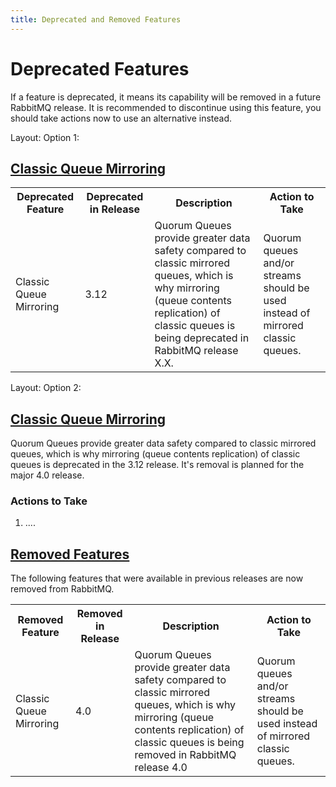 ```yaml
---
title: Deprecated and Removed Features
---
```

<!--
Copyright (c) 2007-2023 VMware, Inc. or its affiliates.

All rights reserved. This program and the accompanying materials
are made available under the terms of the under the Apache License,
Version 2.0 (the "License”); you may not use this file except in compliance
with the License. You may obtain a copy of the License at

https://www.apache.org/licenses/LICENSE-2.0

Unless required by applicable law or agreed to in writing, software
distributed under the License is distributed on an "AS IS" BASIS,
WITHOUT WARRANTIES OR CONDITIONS OF ANY KIND, either express or implied.
See the License for the specific language governing permissions and
limitations under the License.
-->

# Deprecated Features

If a feature is deprecated, it means its capability will be removed in a future RabbitMQ release. It is recommended to discontinue using this feature, you should take actions now to use an alternative instead. 

Layout: Option 1: 

## <a id="deprecate-classiqueuemirror" class="anchor" href="#deprecate-deprecated-classiqueuemirror">Classic Queue Mirroring</a>

<table class="Deprecated Features ">
  <tr>
    <th>Deprecated Feature</th>
    <th>Deprecated in Release</th>
    <th>Description</th>
    <th>Action to Take</th>
  </tr>

  <tr>
    <td>Classic Queue Mirroring</td>
    <td>3.12</td>
    <td>Quorum Queues provide greater data safety compared to classic mirrored queues, which is why mirroring (queue contents replication) of classic queues is being deprecated in RabbitMQ release X.X.</td>
    <td>Quorum queues and/or streams should be used instead of mirrored classic queues.</td>
  </tr>
</table>

Layout: Option 2:

## <a id="deprecate-classiqueuemirror" class="anchor" href="#deprecate-deprecated-classiqueuemirror">Classic Queue Mirroring</a>

Quorum Queues provide greater data safety compared to classic mirrored queues, which is why mirroring (queue contents replication) of classic queues is deprecated in the 3.12 release. It's removal is planned for the major 4.0 release.

### Actions to Take

1. ....



## <a id="removed-fewversions" class="anchor" href="#removed-fewversuibs">Removed Features</a>

The following features that were available in previous releases are now removed from RabbitMQ.

<table class="Removed Features ">
  <tr>
    <th>Removed Feature</th>
    <th>Removed in Release</th>
    <th>Description</th>
    <th>Action to Take</th>
  </tr>

  <tr>
    <td>Classic Queue Mirroring</td>
    <td>4.0</td>
    <td>Quorum Queues provide greater data safety compared to classic mirrored queues, which is why mirroring (queue contents replication) of classic queues is being removed in RabbitMQ release 4.0</td>
    <td>Quorum queues and/or streams should be used instead of mirrored classic queues.</td>
  </tr>
</table>


